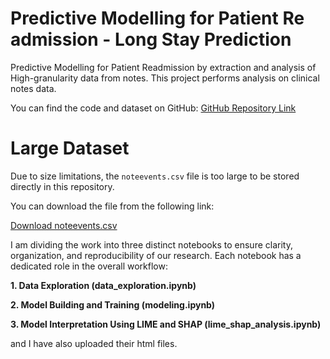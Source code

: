 # Predictive Modelling for Patient Re admission - Long Stay Prediction
Predictive Modelling for Patient Readmission by extraction and analysis of High-granularity data from notes.
This project performs analysis on clinical notes data.

You can find the code and dataset on GitHub: [GitHub Repository Link](https://github.com/Jyotheekiran/Patient-Readmission/)
# Large Dataset

Due to size limitations, the `noteevents.csv` file is too large to be stored directly in this repository.

You can download the file from the following link:

[Download noteevents.csv](https://drive.google.com/drive/folders/14LkuOElp3HGGA80K6qKIXThXKwjsorc8)

I am dividing the work into three distinct notebooks to ensure clarity, organization, and reproducibility of our research. Each notebook has a dedicated role in the overall workflow:

**1. Data Exploration (data_exploration.ipynb)**

**2. Model Building and Training (modeling.ipynb)**

**3. Model Interpretation Using LIME and SHAP (lime_shap_analysis.ipynb)**

and I have also uploaded their html files.
